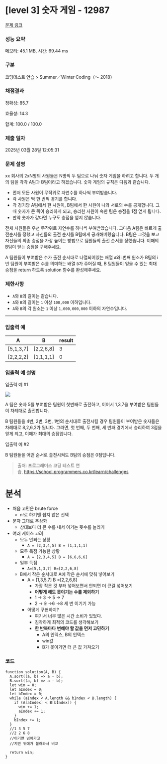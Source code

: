 # **[level 3] 숫자 게임 - 12987**

[문제 링크](https://school.programmers.co.kr/learn/courses/30/lessons/12987)

### **성능 요약**

메모리: 45.1 MB, 시간: 69.44 ms

### **구분**

코딩테스트 연습 > Summer／Winter Coding（～ 2018）

### **채점결과**

정확성: 85.7

효율성: 14.3

합계: 100.0 / 100.0

### **제출 일자**

2025년 03월 28일 12:05:31

### **문제 설명**

xx 회사의 2xN명의 사원들은 N명씩 두 팀으로 나눠 숫자 게임을 하려고 합니다. 두 개의 팀을 각각 A팀과 B팀이라고 하겠습니다. 숫자 게임의 규칙은 다음과 같습니다.

- 먼저 모든 사원이 무작위로 자연수를 하나씩 부여받습니다.
- 각 사원은 딱 한 번씩 경기를 합니다.
- 각 경기당 A팀에서 한 사원이, B팀에서 한 사원이 나와 서로의 수를 공개합니다. 그때 숫자가 큰 쪽이 승리하게 되고, 승리한 사원이 속한 팀은 승점을 1점 얻게 됩니다.
- 만약 숫자가 같다면 누구도 승점을 얻지 않습니다.

전체 사원들은 우선 무작위로 자연수를 하나씩 부여받았습니다. 그다음 A팀은 빠르게 출전순서를 정했고 자신들의 출전 순서를 B팀에게 공개해버렸습니다. B팀은 그것을 보고 자신들의 최종 승점을 가장 높이는 방법으로 팀원들의 출전 순서를 정했습니다. 이때의 B팀이 얻는 승점을 구해주세요.

A 팀원들이 부여받은 수가 출전 순서대로 나열되어있는 배열 `A`와 i번째 원소가 B팀의 i번 팀원이 부여받은 수를 의미하는 배열 `B`가 주어질 때, B 팀원들이 얻을 수 있는 최대 승점을 return 하도록 solution 함수를 완성해주세요.

### **제한사항**

- `A`와 `B`의 길이는 같습니다.
- `A`와 `B`의 길이는 `1` 이상 `100,000` 이하입니다.
- `A`와 `B`의 각 원소는 `1` 이상 `1,000,000,000` 이하의 자연수입니다.

---

### **입출력 예**

| A         | B         | result |
| --------- | --------- | ------ |
| [5,1,3,7] | [2,2,6,8] | 3      |
| [2,2,2,2] | [1,1,1,1] | 0      |

### **입출력 예 설명**

입출력 예 #1

![](https://grepp-programmers.s3.ap-northeast-2.amazonaws.com/files/production/0de59edf-76e1-4313-984a-4b2bd40911fb/number_game2_yt913p.png)

A 팀은 숫자 5를 부여받은 팀원이 첫번째로 출전하고, 이어서 1,3,7을 부여받은 팀원들이 차례대로 출전합니다.

B 팀원들을 4번, 2번, 3번, 1번의 순서대로 출전시킬 경우 팀원들이 부여받은 숫자들은 차례대로 8,2,6,2가 됩니다. 그러면, 첫 번째, 두 번째, 세 번째 경기에서 승리하여 3점을 얻게 되고, 이때가 최대의 승점입니다.

입출력 예 #2

B 팀원들을 어떤 순서로 출전시켜도 B팀의 승점은 0점입니다.

> 출처: 프로그래머스 코딩 테스트 연습, https://school.programmers.co.kr/learn/challenges

# 분석

- 처음 고민은 brute force
  - n!로 하기엔 쉽지 않은 선택
- 문자 그대로 추상화
  - 상대보다 더 큰 수를 내서 이기는 횟수를 늘리기
- 여러 케이스 고려
  - 모두 안되는 상황
    - `A = [2,3,4,5] B = [1,1,1,1]`
  - 모두 득점 가능한 상황
    - `A = [2,3,4,5] B = [6,6,6,6]`
  - 일부 득점
    - `A=[5,1,3,7] B=[2,2,6,8]`
  - B에서 작은 순서대로 A에 작은 순서에 맞춰 넣어보기
    - A = [1,3,5,7] B =[2,2,6,8]
      - 가장 작은 것 부터 넣어보면서 안되면 더 큰걸 넣어보기
      - **어떻게 해도 못이기는 수를 제외하기**
      - 1 → 3 → 5 → 7
      - 2 → ~~2~~ →6 →8 세 번 이기기 가능
    - 어떻게 구현하지?
      - 여기서 너무 많은 시간 소비가 있었다.
      - 침착하게 최적의 코드를 생각해보기
      - **한 반복마다 변해야 할 값을 먼저 고민하기**
        - A의 인덱스, B의 인덱스
        - win값
        - B가 못이기면 더 큰 값 가져오기

### 코드

```tsx
function solution(A, B) {
  A.sort((a, b) => a - b);
  B.sort((a, b) => a - b);
  let win = 0;
  let aIndex = 0;
  let bIndex = 0;
  while (aIndex < A.length && bIndex < B.length) {
    if (A[aIndex] < B[bIndex]) {
      win += 1;
      aIndex += 1;
    }
    bIndex += 1;
  }
  //1 3 5 7
  //2 2 6 8
  //이기면 넘어가고
  //지면 뒤에거 불러와서 비교

  return win;
}
```
